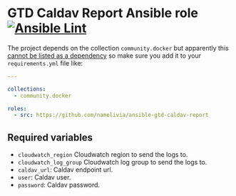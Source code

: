 # GTD Caldav Report Ansible role [![Ansible Lint](https://github.com/namelivia/ansible-gtd-caldav-report/actions/workflows/ansible-lint.yml/badge.svg)](https://github.com/namelivia/ansible-gtd-caldav-report/actions/workflows/ansible-lint.yml)

The project depends on the collection `community.docker` but apparently this [cannot be listed as a dependency](https://github.com/ansible/ansible/issues/62847) so make sure you add it to your `requirements.yml` file like:

```yml
---

collections:
  - community.docker

roles:
  - src: https://github.com/namelivia/ansible-gtd-caldav-report
```

## Required variables

 - `cloudwatch_region` Cloudwatch region to send the logs to.
 - `cloudwatch_log_group` Cloudwatch log group to send the logs to.
 - `caldav_url`: Caldav endpoint url.
 - `user`: Caldav user.
 - `password`: Caldav password.

